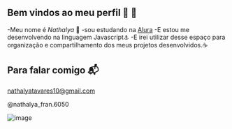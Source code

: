 ## Bem vindos ao meu perfil 💟 👋

-Meu nome é _Nathalya_ 👋
-sou estudando na [Alura](https://www.alura.com.br)
-E estou me desenvolvendo na linguagem Javascript⚓
-E irei utilizar desse espaço para organização e compartilhamento dos meus projetos desenvolvidos.☕

## Para falar comigo 📬
nathalyatavares10@gmail.com 

@nathalya_fran.6050

![image](https://github.com/nathtavares/NathTavares/assets/170983378/5a34e31f-fccc-4ddd-bc8a-4b4e3a853267)


